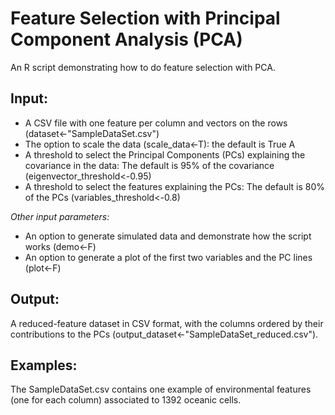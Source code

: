 # Feature Selection with Principal Component Analysis (PCA)

An R script demonstrating how to do feature selection with PCA.

## Input:

- A CSV file with one feature per column and vectors on the rows (dataset<-"SampleDataSet.csv")
- The option to scale the data (scale_data<-T): the default is True A
- A  threshold to select the Principal Components (PCs) explaining the
   covariance in the data: The default is 95% of the covariance
   (eigenvector_threshold<-0.95)
 - A threshold to select the features explaining the PCs: The default is 80% of the PCs
   (variables_threshold<-0.8)

*Other input parameters:*
 - An option to generate simulated data and demonstrate how the script works (demo<-F)
 - An option to generate a plot of the first two variables and the PC lines (plot<-F)

## Output:

A reduced-feature dataset in CSV format, with the columns ordered by their contributions to the PCs (output_dataset<-"SampleDataSet_reduced.csv").

## Examples:

The SampleDataSet.csv contains one example of environmental features (one for each column) associated to 1392 oceanic cells.
